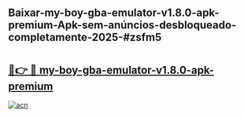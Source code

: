 ## Baixar-my-boy-gba-emulator-v1.8.0-apk-premium-Apk-sem-anúncios-desbloqueado-completamente-2025-#zsfm5

# <h2><a href="https://ainizakaria.my?title=my-boy-gba-emulator-v1.8.0-apk-premium&ref=20M">🔗👉 🔴 my-boy-gba-emulator-v1.8.0-apk-premium</a></h2>

[![acn](https://github.com/user-attachments/assets/0f9c940e-d8b0-45ae-aac7-cd30a18b3e1c)](https://ainizakaria.my?title=my-boy-gba-emulator-v1.8.0-apk-premium&ref=20M)

